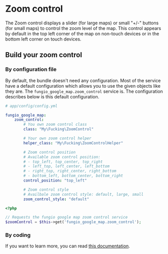 # Zoom control

The Zoom control displays a slider (for large maps) or small "+/-" buttons (for small maps) to control the zoom level
of the map. This control appears by default in the top left corner of the map on non-touch devices or in the bottom
left corner on touch devices.

## Build your zoom control

### By configuration file

By default, the bundle doesn't need any configuration. Most of the service have a default configuration which allows
you to use the given objects like they are. The ``fungio_google_map.zoom_control`` service is. The configuration
describes below is this default configuration.

```yaml
# app/config/config.yml

fungio_google_map:
    zoom_control:
        # You own zoom control class
        class: "My\Fucking\ZoomControl"

        # Your own zoom control helper
        helper_class: "My\Fucking\ZoomControlHelper"

        # Zoom control position
        # Available zoom control position:
        # - top_left, top_center, top_right
        # - left_top, left_center, left_bottom
        # - right_top, right_center, right_bottom
        # - bottom_left, bottom_center, bottom_right
        control_position: "top_left"

        # Zoom control style
        # Availbale zoom control style: default, large, small
        zoom_control_style: "default"
```

``` php
<?php

// Requests the fungio google map zoom control service
$zoomControl = $this->get('fungio_google_map.zoom_control');
```

### By coding

If you want to learn more, you can read
[this documentation](https://github.com/fungio/fungio-google-map/blob/master/doc/usage/controls/zoom.md).
